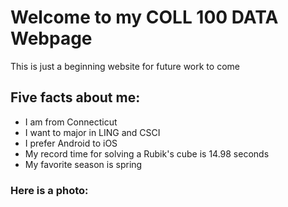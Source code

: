 # Welcome to my COLL 100 DATA Webpage

This is just a beginning website for future work to come

## Five facts about me:
* I am from Connecticut
* I want to major in LING and CSCI
* I prefer Android to iOS
* My record time for solving a Rubik's cube is 14.98 seconds
* My favorite season is spring

### Here is a photo:
